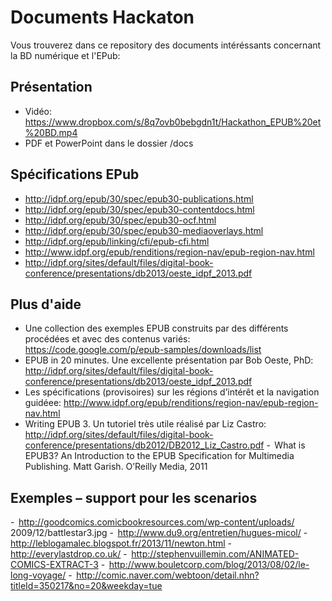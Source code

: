 Documents Hackaton
==================

Vous trouverez dans ce repository des documents intéréssants concernant la BD numérique et l'EPub:

Présentation
------------

 - Vidéo: https://www.dropbox.com/s/8q7ovb0bebgdn1t/Hackathon_EPUB%20et%20BD.mp4
 - PDF et PowerPoint dans le dossier /docs
 
Spécifications EPub
-------------------

 - http://idpf.org/epub/30/spec/epub30-publications.html
 - http://idpf.org/epub/30/spec/epub30-contentdocs.html
 - http://idpf.org/epub/30/spec/epub30-ocf.html
 - http://idpf.org/epub/30/spec/epub30-mediaoverlays.html
 - http://idpf.org/epub/linking/cfi/epub-cfi.html
 - http://www.idpf.org/epub/renditions/region-nav/epub-region-nav.html
 - http://idpf.org/sites/default/files/digital-book-conference/presentations/db2013/oeste_idpf_2013.pdf


Plus d'aide
----------

 - Une collection des exemples EPUB construits par des différents procédées et avec des contenus variés: https://code.google.com/p/epub-samples/downloads/list 
 - EPUB in 20 minutes. Une excellente présentation par Bob Oeste, PhD: http://idpf.org/sites/default/files/digital-book-conference/presentations/db2013/oeste_idpf_2013.pdf 
 - Les spécifications (provisoires) sur les régions d’intérêt et la navigation guidéee: http://www.idpf.org/epub/renditions/region-nav/epub-region-nav.html 
 - Writing EPUB 3. Un tutoriel très utile réalisé par Liz Castro: http://idpf.org/sites/default/files/digital-book-conference/presentations/db2012/DB2012_Liz_Castro.pdf 
 -  What is EPUB3? An Introduction to the EPUB Specification for Multimedia Publishing. Matt Garish. O’Reilly Media, 2011 
 
Exemples – support pour les scenarios 
------------------------------------

 -  http://goodcomics.comicbookresources.com/wp-content/uploads/
2009/12/battlestar3.jpg 
 -  http://www.du9.org/entretien/hugues-micol/ 
 -  http://leblogamalec.blogspot.fr/2013/11/newton.html 
 -  http://everylastdrop.co.uk/ 
 -  http://stephenvuillemin.com/ANIMATED-COMICS-EXTRACT-3 
 -  http://www.bouletcorp.com/blog/2013/08/02/le-long-voyage/ 
 -  http://comic.naver.com/webtoon/detail.nhn?titleId=350217&no=20&weekday=tue


